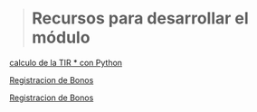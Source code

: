 ># Recursos para desarrollar el módulo

[calculo de la TIR * con Python](https://altocodigo.blogspot.com/2019/05/calculo-de-la-tir-tasa-interna-de.html)

[Registracion de Bonos](https://www.ineaf.es/tribuna/obligaciones-y-bonos-contabilidad-de-la-emision-de-deuda-privada/)

[Registracion de Bonos](https://www.supercontable.com/informacion/Contabilidad/Asiento_de_emision_de_Obligaciones_y_bonos_a_la_par_.html)

